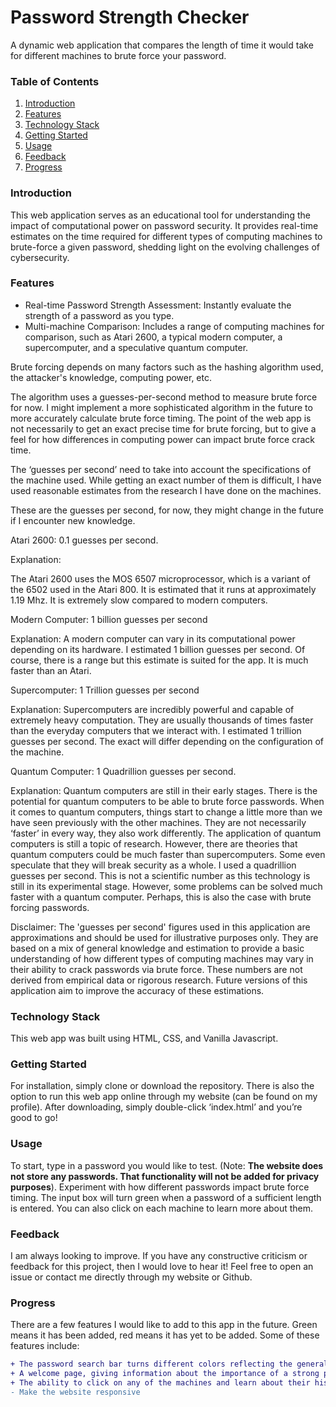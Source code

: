 # Password Strength Checker

A dynamic web application that compares the length of time it would take for different machines to brute force your password. 

### Table of Contents
1. [Introduction](#Introduction) <a name="Introduction"/>
2. [Features](#Features) <a name="Features"/>
3. [Technology Stack](#TechnologyStack) <a name="TechnologyStack"/>
4. [Getting Started](#GettingStarted) <a name="GettingStarted"/>
5. [Usage](#Usage) <a name="Usage"/>
6. [Feedback](#Feedback) <a name="Feedback"/>
7. [Progress](#Progress) <a name="Progress"/>

### Introduction 


This web application serves as an educational tool for understanding the impact of computational power on password security. It provides real-time estimates on the time required for different types of computing machines to brute-force a given password, shedding light on the evolving challenges of cybersecurity.

### Features
- Real-time Password Strength Assessment: Instantly evaluate the strength of a password as you type.
- Multi-machine Comparison: Includes a range of computing machines for comparison, such as Atari 2600, a typical modern computer, a supercomputer, and a speculative quantum computer.

Brute forcing depends on many factors such as the hashing algorithm used, the attacker's knowledge, computing power, etc. 

The algorithm uses a guesses-per-second method to measure brute force for now. I might implement a more sophisticated algorithm in the future to more accurately calculate brute force timing. The point of the web app is not necessarily to get an exact precise time for brute forcing, but to give a feel for how differences in computing power can impact brute force crack time.

The ‘guesses per second’ need to take into account the specifications of the machine used. While getting an exact number of them is difficult, I have used reasonable estimates from the research I have done on the machines. 

These are the guesses per second, for now, they might change in the future if I encounter new knowledge.

Atari 2600: 0.1 guesses per second.

Explanation: 

The Atari 2600 uses the MOS 6507 microprocessor, which is a variant of the 6502 used in the Atari 800. It is estimated that it runs at approximately 1.19 Mhz. It is extremely slow compared to modern computers. 

Modern Computer: 1 billion guesses per second

Explanation: A modern computer can vary in its computational power depending on its hardware. I estimated 1 billion guesses per second. Of course, there is a range but this estimate is suited for the app. It is much faster than an Atari. 

Supercomputer: 1 Trillion guesses per second

Explanation: Supercomputers are incredibly powerful and capable of extremely heavy computation. They are usually thousands of times faster than the everyday computers that we interact with. I estimated 1 trillion guesses per second. The exact will differ depending on the configuration of the machine. 

Quantum Computer: 1 Quadrillion guesses per second.

Explanation: Quantum computers are still in their early stages. There is the potential for quantum computers to be able to brute force passwords. When it comes to quantum computers, things start to change a little more than we have seen previously with the other machines. They are not necessarily ‘faster’ in every way, they also work differently. The application of quantum computers is still a topic of research. However, there are theories that quantum computers could be much faster than supercomputers. Some even speculate that they will break security as a whole. I used a quadrillion guesses per second. This is not a scientific number as this technology is still in its experimental stage. However, some problems can be solved much faster with a quantum computer. Perhaps, this is also the case with brute forcing passwords. 

Disclaimer: The 'guesses per second' figures used in this application are approximations and should be used for illustrative purposes only. They are based on a mix of general knowledge and estimation to provide a basic understanding of how different types of computing machines may vary in their ability to crack passwords via brute force. These numbers are not derived from empirical data or rigorous research. Future versions of this application aim to improve the accuracy of these estimations.


### Technology Stack

This web app was built using HTML, CSS, and Vanilla Javascript. 


### Getting Started

For installation, simply clone or download the repository. There is also the option to run this web app online through my website (can be found on my profile). After downloading, simply double-click ‘index.html’ and you’re good to go!


### Usage

To start, type in a password you would like to test. (Note: **The website does not store any passwords. That functionality will not be added for privacy purposes**). Experiment with how different passwords impact brute force timing. The input box will turn green when a password of a sufficient length is entered. You can also click on each machine to learn more about them.

### Feedback

I am always looking to improve. If you have any constructive criticism or feedback for this project, then I would love to hear it! Feel free to open an issue or contact me directly through my website or Github.

### Progress

There are a few features I would like to add to this app in the future. Green means it has been added, red means it has yet to be added. Some of these features include:
```diff
+ The password search bar turns different colors reflecting the general strength of the password 
+ A welcome page, giving information about the importance of a strong password, welcoming the user, and explaining the purpose behind the app. 
+ The ability to click on any of the machines and learn about their history.
- Make the website responsive



